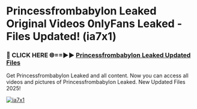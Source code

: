 # Princessfrombabylon Leaked Original Videos 0nlyFans Leaked - Files Updated! (ia7x1)

<h3>🔴 CLICK HERE 🌐==►► <a href="https://tinyurl.com/ms9xzufz" rel="nofollow">Princessfrombabylon Leaked Updated Files</a></h3>

Get Princessfrombabylon Leaked and all content. Now you can access all videos and pictures of Princessfrombabylon Leaked. New Updated Files 2025!

[![ia7x1](https://i.imgur.com/PQ7UWWw.gif)](https://tinyurl.com/ms9xzufz)

